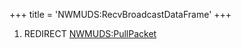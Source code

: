 +++
title = 'NWMUDS:RecvBroadcastDataFrame'
+++

1.  REDIRECT [NWMUDS:PullPacket](NWMUDS:PullPacket "wikilink")
